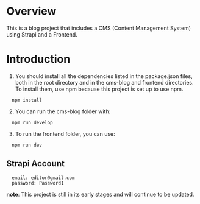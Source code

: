 # Overview

This is a blog project that includes a CMS (Content Management System) using Strapi and a Frontend.

# Introduction

1. You should install all the dependencies listed in the package.json files, both in the root directory and in the cms-blog and frontend directories. To install them, use npm because this project is set up to use npm.

```
  npm install
```

2. You can run the cms-blog folder with:

```
  npm run develop
```

3. To run the frontend folder, you can use:

```
  npm run dev
```

## Strapi Account

```
  email: editor@gmail.com
  password: Password1
```

**note**: This project is still in its early stages and will continue to be updated.
